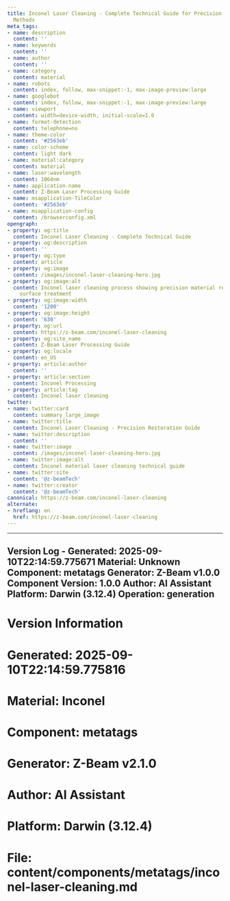 ```yaml
---
title: Inconel Laser Cleaning - Complete Technical Guide for Precision Material Restoration
  Methods
meta_tags:
- name: description
  content: ''
- name: keywords
  content: ''
- name: author
  content: ''
- name: category
  content: material
- name: robots
  content: index, follow, max-snippet:-1, max-image-preview:large
- name: googlebot
  content: index, follow, max-snippet:-1, max-image-preview:large
- name: viewport
  content: width=device-width, initial-scale=1.0
- name: format-detection
  content: telephone=no
- name: theme-color
  content: '#2563eb'
- name: color-scheme
  content: light dark
- name: material:category
  content: material
- name: laser:wavelength
  content: 1064nm
- name: application-name
  content: Z-Beam Laser Processing Guide
- name: msapplication-TileColor
  content: '#2563eb'
- name: msapplication-config
  content: /browserconfig.xml
opengraph:
- property: og:title
  content: Inconel Laser Cleaning - Complete Technical Guide
- property: og:description
  content: ''
- property: og:type
  content: article
- property: og:image
  content: /images/inconel-laser-cleaning-hero.jpg
- property: og:image:alt
  content: Inconel laser cleaning process showing precision material restoration and
    surface treatment
- property: og:image:width
  content: '1200'
- property: og:image:height
  content: '630'
- property: og:url
  content: https://z-beam.com/inconel-laser-cleaning
- property: og:site_name
  content: Z-Beam Laser Processing Guide
- property: og:locale
  content: en_US
- property: article:author
  content: ''
- property: article:section
  content: Inconel Processing
- property: article:tag
  content: Inconel laser cleaning
twitter:
- name: twitter:card
  content: summary_large_image
- name: twitter:title
  content: Inconel Laser Cleaning - Precision Restoration Guide
- name: twitter:description
  content: ''
- name: twitter:image
  content: /images/inconel-laser-cleaning-hero.jpg
- name: twitter:image:alt
  content: Inconel material laser cleaning technical guide
- name: twitter:site
  content: '@z-beamTech'
- name: twitter:creator
  content: '@z-beamTech'
canonical: https://z-beam.com/inconel-laser-cleaning
alternate:
- hreflang: en
  href: https://z-beam.com/inconel-laser-cleaning
---
```


---
Version Log - Generated: 2025-09-10T22:14:59.775671
Material: Unknown
Component: metatags
Generator: Z-Beam v1.0.0
Component Version: 1.0.0
Author: AI Assistant
Platform: Darwin (3.12.4)
Operation: generation
---

# Version Information
# Generated: 2025-09-10T22:14:59.775816
# Material: Inconel
# Component: metatags
# Generator: Z-Beam v2.1.0
# Author: AI Assistant
# Platform: Darwin (3.12.4)
# File: content/components/metatags/inconel-laser-cleaning.md